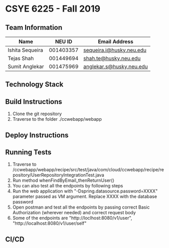 # CSYE 6225 - Fall 2019

## Team Information

| Name | NEU ID | Email Address |
| --- | --- | --- |
| Ishita Sequeira| 001403357 | sequeira.i@husky.neu.edu |
| Tejas Shah | 001449694 | shah.te@husky.neu.edu |
| Sumit Anglekar | 001475969 | anglekar.s@husky.neu.edu |

## Technology Stack


## Build Instructions
1. Clone the git repository 
2. Traverse to the folder ./ccwebapp/webapp

## Deploy Instructions


## Running Tests
1. Traverse to /ccwebapp/webapp/recipe/src/test/java/com/cloud/ccwebapp/recipe/repository/UserRepositoryIntegrationTest.java
2. Run method  whenFindByEmail_thenReturnUser()
3. You can also test all the endpoints by following steps
4. Run the web application with "-Dspring.datasource.password=XXXX" parameter passed as VM argument. Replace XXXX with the database password
5. Open postman and test all the endpoints by passing correct Basic Authorization (wherever needed) and correct request body
6. Some of the endpoints are "http://loclhost:8080/v1/user", "http://localhost:8080/v1/user/self"

## CI/CD
